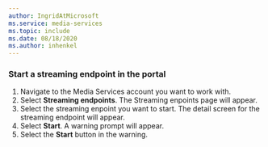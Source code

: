 ```yaml
---
author: IngridAtMicrosoft
ms.service: media-services 
ms.topic: include
ms.date: 08/18/2020
ms.author: inhenkel
---
```


### Start a streaming endpoint in the portal

1. Navigate to the Media Services account you want to work with.
1. Select **Streaming endpoints**. The Streaming enpoints page will appear.
1. Select the streaming enpoint you want to start. The detail screen for the streaming endpoint will appear.
1. Select **Start**. A warning prompt will appear.
1. Select the **Start** button in the warning.
